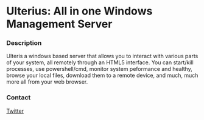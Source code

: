 # Ulterius: All in one Windows Management Server 



### Description

Ulteris a windows based server that allows you to interact with various parts of your system, all remotely through an HTML5 interface. You can start/kill processes, use powershell/cmd, monitor system peformance and healthy, browse your local files, download them to a remote device, and much, much more all from your web browser.




### Contact

[Twitter](https://twitter.com/andrewmd5)

